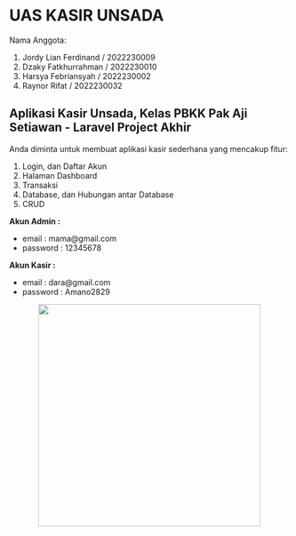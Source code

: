 # UAS KASIR UNSADA 

<p>Nama Anggota:</p>
<ol>
<li>Jordy Lian Ferdinand / 2022230009</li>
<li>Dzaky Fatkhurrahman / 2022230010</li>
<li>Harsya Febriansyah / 2022230002</li>
<li>Raynor Rifat / 2022230032</li>
</ol>

## Aplikasi Kasir Unsada, Kelas PBKK Pak Aji Setiawan - Laravel Project Akhir

Anda diminta untuk membuat aplikasi kasir sederhana yang mencakup fitur:

<ol>
  <li>Login, dan Daftar Akun</li>
  <li>Halaman Dashboard</li>
  <li>Transaksi</li>
  <li>Database, dan Hubungan antar Database</li>
  <li>CRUD</li>
</ol>

<b>Akun Admin :</b>

<ul>
<li>email : mama@gmail.com</li>
<li>password : 12345678</li>
</ul>

<b>Akun Kasir :</b>

<ul>
<li>email : dara@gmail.com</li>
<li>password : Amano2829</li>
</ul>

<p align="center"><a href="https://laravel.com" target="_blank"><img src="https://raw.githubusercontent.com/laravel/art/master/logo-lockup/5%20SVG/2%20CMYK/1%20Full%20Color/laravel-logolockup-cmyk-red.svg" width="400"></a></p>
